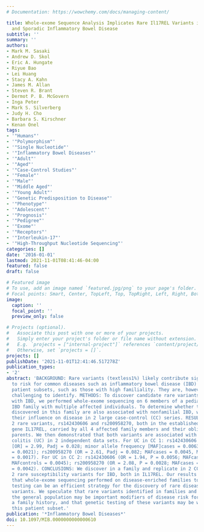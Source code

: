 ```yaml
---
# Documentation: https://wowchemy.com/docs/managing-content/

title: Whole-exome Sequence Analysis Implicates Rare Il17REL Variants in Familial
  and Sporadic Inflammatory Bowel Disease
subtitle: ''
summary: ''
authors:
- Mark M. Sasaki
- Andrew D. Skol
- Eric A. Hungate
- Riyue Bao
- Lei Huang
- Stacy A. Kahn
- James M. Allan
- Steven R. Brant
- Dermot P. B. McGovern
- Inga Peter
- Mark S. Silverberg
- Judy H. Cho
- Barbara S. Kirschner
- Kenan Onel
tags:
- '"Humans"'
- '"Polymorphism"'
- '"Single Nucleotide"'
- '"Inflammatory Bowel Diseases"'
- '"Adult"'
- '"Aged"'
- '"Case-Control Studies"'
- '"Female"'
- '"Male"'
- '"Middle Aged"'
- '"Young Adult"'
- '"Genetic Predisposition to Disease"'
- '"Phenotype"'
- '"Adolescent"'
- '"Prognosis"'
- '"Pedigree"'
- '"Exome"'
- '"Receptors"'
- '"Interleukin-17"'
- '"High-Throughput Nucleotide Sequencing"'
categories: []
date: '2016-01-01'
lastmod: 2021-11-01T08:41:46-04:00
featured: false
draft: false

# Featured image
# To use, add an image named `featured.jpg/png` to your page's folder.
# Focal points: Smart, Center, TopLeft, Top, TopRight, Left, Right, BottomLeft, Bottom, BottomRight.
image:
  caption: ''
  focal_point: ''
  preview_only: false

# Projects (optional).
#   Associate this post with one or more of your projects.
#   Simply enter your project's folder or file name without extension.
#   E.g. `projects = ["internal-project"]` references `content/project/deep-learning/index.md`.
#   Otherwise, set `projects = []`.
projects: []
publishDate: '2021-11-01T12:41:46.517278Z'
publication_types:
- '2'
abstract: 'BACKGROUND: Rare variants (textless1%) likely contribute significantly
  to risk for common diseases such as inflammatory bowel disease (IBD) in specific
  patient subsets, such as those with high familiality. They are, however, extraordinarily
  challenging to identify. METHODS: To discover candidate rare variants associated
  with IBD, we performed whole-exome sequencing on 6 members of a pediatric-onset
  IBD family with multiple affected individuals. To determine whether the variants
  discovered in this family are also associated with nonfamilial IBD, we investigated
  their influence on disease in 2 large case-control (CC) series. RESULTS: We identified
  2 rare variants, rs142430606 and rs200958270, both in the established IBD-susceptibility
  gene IL17REL, carried by all 4 affected family members and their obligate carrier
  parents. We then demonstrated that both variants are associated with sporadic ulcerative
  colitis (UC) in 2 independent data sets. For UC in CC 1: rs142430606 (odds ratio
  [OR] = 2.99, Padj = 0.028; minor allele frequency [MAF]cases = 0.0063, MAFcontrols
  = 0.0021); rs200958270 (OR = 2.61, Padj = 0.082; MAFcases = 0.0045, MAFcontrols
  = 0.0017). For UC in CC 2: rs142430606 (OR = 1.94, P = 0.0056; MAFcases = 0.0071,
  MAFcontrols = 0.0045); rs200958270 (OR = 2.08, P = 0.0028; MAFcases = 0.0071, MAFcontrols
  = 0.0042). CONCLUSIONS: We discover in a family and replicate in 2 CC data sets
  2 rare susceptibility variants for IBD, both in IL17REL. Our results illustrate
  that whole-exome sequencing performed on disease-enriched families to guide association
  testing can be an efficient strategy for the discovery of rare disease-associated
  variants. We speculate that rare variants identified in families and confirmed in
  the general population may be important modifiers of disease risk for patients with
  a family history, and that genetic testing of these variants may be warranted in
  this patient subset.'
publication: '*Inflammatory Bowel Diseases*'
doi: 10.1097/MIB.0000000000000610
---
```

